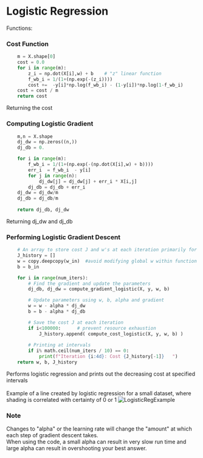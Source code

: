 # Logistic Regression
Functions:

### Cost Function
```python
    m = X.shape[0]
    cost = 0.0
    for i in range(m):
        z_i = np.dot(X[i],w) + b    # "z" linear function
        f_wb_i = 1/(1+(np.exp(-(z_i))))
        cost +=  -y[i]*np.log(f_wb_i) - (1-y[i])*np.log(1-f_wb_i)
    cost = cost / m
    return cost
```

Returning the cost

### Computing Logistic Gradient
```python
    m,n = X.shape
    dj_dw = np.zeros((n,))                           
    dj_db = 0.

    for i in range(m):
        f_wb_i = 1/(1+(np.exp(-(np.dot(X[i],w) + b)))) 
        err_i  = f_wb_i  - y[i]                       
        for j in range(n):
            dj_dw[j] = dj_dw[j] + err_i * X[i,j]      
        dj_db = dj_db + err_i
    dj_dw = dj_dw/m                                   
    dj_db = dj_db/m                                   
        
    return dj_db, dj_dw  
```

Returning dj_dw and dj_db

### Performing Logistic Gradient Descent
```python
    # An array to store cost J and w's at each iteration primarily for graphing later
    J_history = []
    w = copy.deepcopy(w_in)  #avoid modifying global w within function
    b = b_in

    for i in range(num_iters):
        # Find the gradient and update the parameters
        dj_db, dj_dw = compute_gradient_logistic(X, y, w, b)

        # Update parameters using w, b, alpha and gradient
        w = w - alpha * dj_dw
        b = b - alpha * dj_db

        # Save the cost J at each iteration
        if i<100000:      # prevent resource exhaustion 
            J_history.append( compute_cost_logistic(X, y, w, b) )
        
        # Printing at intervals
        if i% math.ceil(num_iters / 10) == 0:
            print(f"Iteration {i:4d}: Cost {J_history[-1]}   ")
    return w, b, J_history
```
Performs logistic regression and prints out the decreasing cost at specified intervals
<br><br>
Example of a line created by logistic regression for a small dataset, where shading is correlated with certainty of 0 or 1
![LogisticRegExample](https://user-images.githubusercontent.com/115199074/233491243-860cee68-5230-4631-8c06-c87e3d1985ba.png)
<br>
### Note
Changes to "alpha" or the learning rate will change the "amount" at which each step of gradient descent takes.
<br>
When using the code, a small alpha can result in very slow run time and large alpha can result in overshooting your best answer.

